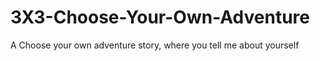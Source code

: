 # 3X3-Choose-Your-Own-Adventure
A  Choose your own adventure story, where you tell me about yourself
